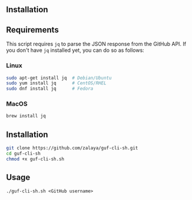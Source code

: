 ## Installation

## Requirements

This script requires `jq` to parse the JSON response from the GitHub API. If you don't have `jq` installed yet, you can do so as follows:

### Linux

```bash
sudo apt-get install jq  # Debian/Ubuntu
sudo yum install jq      # CentOS/RHEL
sudo dnf install jq      # Fedora
```

### MacOS

```bash
brew install jq
```

## Installation

```bash
git clone https://github.com/zalaya/guf-cli-sh.git
cd guf-cli-sh
chmod +x guf-cli-sh.sh
```

## Usage

```
./guf-cli-sh.sh <GitHub username>
```